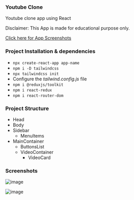 ### Youtube Clone

Youtube clone app using React

Disclaimer: This App is made for educational purpose only.

[Click here for App Screenshots](https://github.com/faraaz-e/youtube-clone/#screenshots)



### Project Installation & dependencies

- `npx create-react-app app-name`
- `npm i -D tailwindcss`
- `npx tailwindcss init`
- Configure the _tailwind.config.js_ file
- `npm i @reduxjs/toolkit`
- `npm i react-redux`
- `npm i react-router-dom`

### Project Structure

- Head
- Body
- Sidebar
    - MenuItems
- MainContainer
    - ButtonsList
    - VideoContainer
        - VideoCard

### Screenshots

![image](https://github.com/faraaz-e/youtube-clone/assets/61732459/eeeeb1ee-667c-400f-ae23-fa0a6cc6093b)

![image](https://github.com/faraaz-e/youtube-clone/assets/61732459/d6855bd1-04e0-4ba4-acef-73a578f41ad4)


